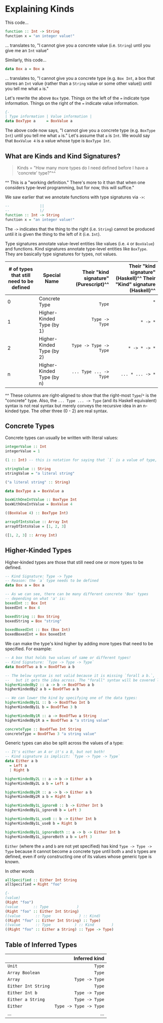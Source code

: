 # Explaining Kinds

This code...
```purescript
function :: Int -> String
function x = "an integer value!"
```
... translates to, "I cannot give you a concrete value (i.e. `String`) until you give me an `Int` value"

Similarly, this code...
```purescript
data Box a = Box a
```
... translates to, "I cannot give you a concrete type (e.g. `Box Int`, a box that stores an `Int` value (rather than a `String` value or some other value)) until you tell me what `a` is."

Let's rewrite the above `Box` type. Things on the left of the `=` indicate type information. Things on the right of the `=` indicate value information.
```purescript
{-
| Type information | Value information |                                     -}
data BoxType a     = BoxValue a
```

The above code now says, "I cannot give you a concrete type (e.g. `BoxType Int`) until you tell me what `a` is." Let's assume that `a` is `Int`. We would say that `BoxValue 4` is a value whose type is `BoxType Int`.

## What are Kinds and Kind Signatures?

> Kinds = "How many more types do I need defined before I have a 'concrete' type?"^^

^^ This is a "working definition." There's more to it than that when one considers type-level programming, but for now, this will suffice."

We saw earlier that we annotate functions with type signatures via `->`:
```purescript
--              ||
--              \/
function :: Int -> String
function x = "an integer value!"
```

The `->` indicates that the thing to the right (i.e. `String`) cannot be produced until it is given the thing to the left of it (i.e. `Int`).

Type signatures annotate value-level entities like values (i.e. `4` or `BoxValue`) and functions.
Kind signatures annotate type-level entities like `BoxType`. They are basically type signatures for types, not values.

| # of types that still need to be defined | Special Name | Their "kind signature" (Purescript)^^ | Their "kind signature" (Haskell)^^ Their "Kind" signature (Haskell)^^
| - | - | -: | -: |
| 0 | Concrete Type             | `                Type` | `          *`
| 1 | Higher-Kinded Type (by 1) | `        Type -> Type` | `     * -> *`
| 2 | Higher-Kinded Type (by 2) | `Type -> Type -> Type` | `* -> * -> *`
| n | Higher-Kinded Type (by n) | `... Type ... -> Type` | `... * ... -> *`

^^ These columns are right-aligned to show that the right-most `Type`/`*` is the "concrete" type. Also, the `... Type ... -> Type` (and its Haskell equivalent) syntax is not real syntax but merely conveys the recursive idea in an n-kinded type. The other three (0 - 2) are real syntax.

## Concrete Types

Concrete types can usually be written with literal values:
```purescript
integerValue :: Int
integerValue = 1

(1 :: Int) -- this is notation for saying that `1` is a value of type, `Int`.

stringValue :: String
stringValue = "a literal string"

("a literal string" :: String)

data BoxType a = BoxValue a

boxWithOneIntValue :: BoxType Int
boxWithOneIntValue = BoxValue 4

((BoxValue 4) :: BoxType Int)

arrayOfIntsValue :: Array Int
arrayOfIntsValue = [1, 2, 3]

([1, 2, 3] :: Array Int)
```

## Higher-Kinded Types

Higher-kinded types are those that still need one or more types to be defined.
```purescript
-- Kind Signature: Type -> Type
-- Reason: the `a` type needs to be defined
data Box a = Box a

-- As we can see, there can be many different concrete 'Box' types
-- depending on what 'a' is:
boxedInt :: Box Int
boxedInt = Box 4

boxedString :: Box String
boxedString = Box "string"

boxedBoxedInt :: Box (Box Int)
boxedBoxedInt = Box boxedInt
```
We can make the type's kind higher by adding more types that need to be specified. For example:
```purescript
-- A box that holds two values of same or different types!
-- Kind Signature: `Type -> Type -> Type`
data BoxOfTwo a b = BoxOfTwo a b

-- The below syntax is not valid because it is missing `forall a b.`,
--   but it gets the idea across. The "forall" syntax will be covered later.
higherKindedBy2 :: a -> b -> BoxOfTwo a b
higherKindedBy2 a b = BoxOfTwo a b

-- We can lower the kind by specifying one of the data types:
higherKindedBy1L :: b -> BoxOfTwo Int b
higherKindedBy1L b = BoxOfTwo 3 b

higherKindedBy1R :: a -> BoxOfTwo a String
higherKindedBy1R a = BoxOfTwo a "a string value"

concreteType :: BoxOfTwo Int String
concreteType = BoxOfTwo 3 "a string value"
```
Generic types can also be split across the values of a type:
```purescript
-- It's either an A or it's a B, but not both!
-- Kind signature is implicit: `Type -> Type -> Type`
data Either a b
  = Left a
  | Right b

higherKindedBy2L :: a -> b -> Either a b
higherKindedBy2L a b = Left a

higherKindedBy2R :: a -> b -> Either a b
higherKindedBy2R a b = Right b

higherKindedBy1L_ignoreB :: b -> Either Int b
higherKindedBy1L_ignoreB b = Left 3

higherKindedBy1L_useB :: b -> Either Int b
higherKindedBy1L_useB b = Right b

higherKindedBy1L_ignoreBoth :: a -> b -> Either Int b
higherKindedBy1L_ignoreBoth a b = Left 3
```
`Either` (where the `a` and `b` are not yet specified) has kind `Type -> Type -> Type` because it cannot become a concrete type until both `a` and `b` types are defined, even if only constructing one of its values whose generic type is known.

In other words
```purescript
allSpecified :: Either Int String
allSpecified = Right "foo"

{-
(value)                                                                       -}
(Right "foo")                                                                 {-
(value       :: Type             )                                            -}
(Right "foo" :: Either Int String)                                            {-
((value       :: Type             ) :: Kind)                                  -}
((Right "foo" :: Either Int String) :: Type)                                  {-
((value       :: Type           ) :: Kind        )                            -}
((Right "foo" :: Either a String) :: Type -> Type)
```

## Table of Inferred Types

|  | Inferred kind |
|-|-:|
|`Unit`|`Type`|
|`Array Boolean`|`Type`|
|`Array`|`Type -> Type`|
|`Either Int String` | `Type`|
|`Either Int b` | `Type -> Type`|
|`Either a String` | `Type -> Type`|
|`Either` | `Type -> Type -> Type`|
|...|...|
